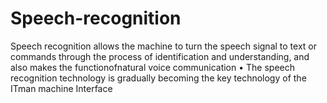 # Speech-recognition
Speech recognition allows the machine to turn the speech signal to text or commands through the process of identification and understanding, and also makes the functionofnatural voice communication • The speech recognition technology is gradually becoming the key technology of the ITman machine Interface

